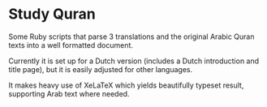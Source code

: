 # Study Quran

Some Ruby scripts that parse 3 translations and the original Arabic
Quran texts into a well formatted document.

Currently it is set up for a Dutch version (includes a Dutch
introduction and title page), but it is easily adjusted
for other languages.

It makes heavy use of XeLaTeX which yields beautifully typeset result,
supporting Arab text where needed.
